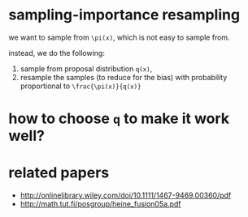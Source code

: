 # sampling-importance resampling

we want to sample from `\pi(x)`, which is not easy to sample from. 

instead, we do the following:

1. sample from  proposal distribution `q(x)`, 
2. resample the samples (to reduce for the bias) with probability proportional to `\frac{\pi(x)}{q(x)}`

# how to choose `q` to make it work well?



# related papers

- http://onlinelibrary.wiley.com/doi/10.1111/1467-9469.00360/pdf
- http://math.tut.fi/posgroup/heine_fusion05a.pdf
